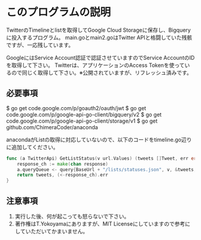 # このプログラムの説明
TwitterのTimelineとlistを取得してGoogle Cloud Storageに保存し、Bigqueryに投入するプログラム。
main.goとmain2.goはTwitter APIと格闘していた残骸ですが、一応残しています。

GoogleにはService Account認証で認証させていますのでService AccountのIDを取得して下さい。
Twitterは、アプリケーションのAccess Tokenを使っているので同じく取得して下さい。※公開されていますが、リフレッシュ済みです。

## 必要事項
$ go get code.google.com/p/goauth2/oauth/jwt
$ go get code.google.com/p/google-api-go-client/bigquery/v2
$ go get code.google.com/p/google-api-go-client/storage/v1
$ go get github.com/ChimeraCoder/anaconda

anacondaがListの取得に対応していないので、以下のコードをtimeline.go辺りに追加してください。
```go
func (a TwitterApi) GetListStatus(v url.Values) (tweets []Tweet, err error) {
	response_ch := make(chan response)
	a.queryQueue <- query{BaseUrl + "/lists/statuses.json", v, &tweets, _GET, response_ch}
	return tweets, (<-response_ch).err
}
```

## 注意事項
1. 実行した後、何が起こっても怒らないで下さい。
1. 著作権はT.Yokoyamaにありますが、MIT Licenseにしていますので参考にしていただいてかまいません。
